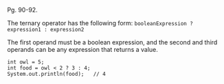 Pg. 90-92.

The ternary operator has the following form:
`booleanExpression ? expression1 : expression2`

The first operand must be a boolean expression, and the second and third operands can be any expression that returns a value.

```
int owl = 5;
int food = owl < 2 ? 3 : 4;
System.out.println(food);   // 4
```
